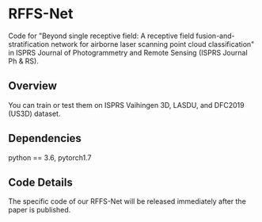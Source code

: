 # RFFS-Net
Code for "Beyond single receptive field: A receptive field fusion-and-stratification network for airborne laser scanning point cloud classification" in ISPRS Journal of Photogrammetry and Remote Sensing (ISPRS Journal Ph &amp; RS).

## Overview
You can train or test them on ISPRS Vaihingen 3D, LASDU, and DFC2019 (US3D) dataset.

## Dependencies
python == 3.6,
pytorch1.7

## Code Details
The specific code of our RFFS-Net will be released immediately after the paper is published.
